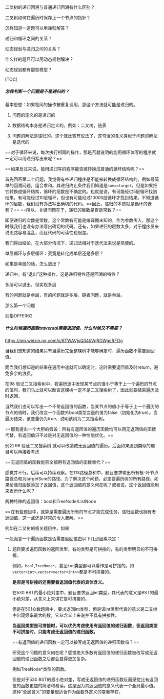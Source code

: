 







二叉树的递归回溯与普通递归回溯有什么区别？

二叉树如何在遍历时保存上一个节点的指针？

怎样知道一道题可以用递归解答？

递归和循环之间的关系？

动态规划与递归之间的关系？

什么样的题目可以用动态规划解决？

动态规划都有那些模型？

[TOC]



##### 怎样判断一个问题是不是递归的？

基本思想：如果相同的操作被重复调用，那这个方法就可能是递归的。

1. 问题的定义的是递归的

2. 数据结构本身是递归定义的。例如：二叉树，链表
3. 问题的解法是递归的。这个就比较有说法了，这句话的含义类似于问题的解法是迭代的

==对于循环来说，每次执行相同的操作，那是否就说明的能用循环体写的程序就一定可以用递归写出来呢？==

==如果反过来说，能用递归写的程序能否被转换成普通的循环结构呢？==

首先回答第二个问题，我觉得有些递归程序是不能被转换成循环结构的。例如最简单的回溯问题，组合求和。其递归终止条件我们知道是`sum==target`，但是如果把它转换成循环结构，循环的层数是不确定的。也就是说，有可能经过5层循环找到结果，有可能经过10层循环，但也有可能经过10000层循环才找到结果。不知道循环的层数，我们没有办法写出确切的代码。==因此，递归的本质就是循环的嵌套？== ==所以，关键问题在于，递归的层数是否是常数？==

即便递归的次数是常数，这个常数有可能是编译期未知的，作为参数传入，那这个时候我们也没有办法写出确切的代码。还有，如果递归的层数太多，对于程序员来说思路容易混乱，而且代码的可读性也很差。

我们得出结论，在大部分情况下，递归法相对于迭代法来说是简便的。

单层循环与多层循环：究竟是转化成单层还是多层？

如果是单层的话，怎么退出？

递归中，有“退出”这种操作。这是递归特性还是回溯的特性？

多层可以退出，但实现多层

有的问题就是单层，有的问题就是多层，链表问题，就是单层。

那么第一个问题

剑指OFFER62



##### 什么时候遍历函数traversal需要返回值，什么时候又不需要？

https://mp.weixin.qq.com/s/6TWAVjxQ34kVqROWgcRFOg

当我们想知道的结果只有当遍历完全整棵树才能够确定时，遍历函数不需要返回值。

而当我们想知道的结果在遍历中途就可以确定时，这时需要返回值及时return，避免多余的浪费。

在98 验证二叉搜索树中，若遍历途中发现某节点的值小于等于上一个遍历的节点的值时，我们马上就可以断言这棵树一定不是二叉搜索树了，因此就要结束遍历及时返回。

当然我们也可以写出一个不带返回值的函数，当某节点的值小于等于上一个遍历的节点的值时，我们改变一个函数外bool类型变量的值为false（初始化为true）。当遍历结束，该变量仍为true，说明该树为二叉搜索树。

==那我提出一个大胆的假设：所有有返回值的遍历函数均可以用无返回值的函数代替，有返回值只不过是对无返回值的一种性能优化。==

例如 98 验证二叉搜索树 就可以改造成无返回值的遍历。后面如果遇到类似的题目可以再接着考虑	

==无返回值的函数能否全部用有返回值的函数替代？==

感觉并不行。后续可以持续观察。在113路径总和中，题目要求输出所有根-叶节点路径总和为targetSum的路径。为了解决这个问题，必定要遍历树的所有路径。如果给递归函数添加了返回值，这个返回值的意义何在呢？或者说，这个返回值能用来表示什么呢？

两种特殊的返回值：bool和TreeNode/ListNode

==在有些题目中，就算是需要遍历所有的节点才能完成任务，递归函数也拥有者返回值，这一点还是非常的令人费解。==

例如在二叉树的相关题目中，如果

一般而言一个遍历函数是否需要返回值由以下几点因素决定：

1. 题目要求遍历函数的返回类型，有的类型是可拼接的，有的类型明显的不可拼接。

   例如，`bool`,`TreeNode*`，甚至`int`类型都可以看作是可拼接的。如`vector<int>`,`vector<vector<int>>`都是不可拼接的。

   **是否是可拼接的还需要看返回值代表的具体含义。**

   在530 BST的最小绝对差中，题目要求返回int类型，其代表的意义是BST的最小绝对差，从含义上来讲它是可拼接的。

   但是在501众数题目中，要求返回int类型，但是该int类型代表的意义是二叉树中出现频率最大的数，它从含义上来说并不具有拼接性。

   **当返回类型是可拼接时，可以优先考虑使用有返回值的递归函数，但返回类型不可拼接时，只能考虑无返回值的递归函数。**

   ==有返回值的递归函数一定可以被写成无返回值的递归函数吗？==

   研究这个问题的意义何在呢？感觉绝大多数有返回值的递归函数被改写成无返回值的递归函数之后都会显得更加复杂。

   例如TreeNode*类型的函数。

   但是对于530 BST的最小绝对差，写成无返回值的递归函数反而感觉比有返回值的函数更加的简洁和易读。这是因为其返回值的意义代表一个全局最小值。这种“全局含义”的变量很适合作为函数外定义的变量存在。

